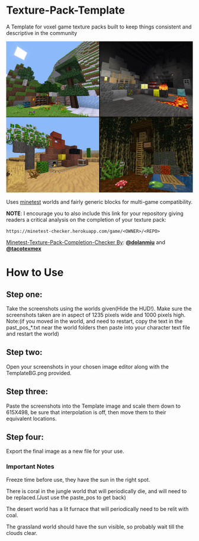 # Texture-Pack-Template
A Template for voxel game texture packs built to keep things consistent and descriptive in the community

![Example](Example.png)

Uses [minetest](https://github.com/minetest/minetest) worlds and fairly generic blocks for multi-game compatibility.

**NOTE**: I encourage you to also include this link for your repository giving readers a critical analysis on the completion of your texture pack:

```url
https://minetest-checker.herokuapp.com/game/<OWNER>/<REPO>
```
[Minetest-Texture-Pack-Completion-Checker By](https://github.com/dolanmiu/Minetest-Texture-Pack-Completion-Checker): [**@dolanmiu**](https://github.com/dolanmiu) and [**@tacotexmex**](https://github.com/tacotexmex)

# How to Use
## Step one:
Take the screenshots using the worlds given(Hide the HUD!). Make sure the screenshots taken are in aspect of 1235 pixels wide and 1000 pixels high. Note:(if you moved in the world, and need to restart, copy the text in the past_pos_*.txt near the world folders then paste into your character text file and restart the world)

## Step two:
Open your screenshots in your chosen image editor along with the TemplateBG.png provided.

## Step three:
Paste the screenshots into the Template image and scale them down to 615X498, be sure that interpolation is off, then move them to their equivalent locations.

## Step four:
Export the final image as a new file for your use.

### Important Notes
Freeze time before use, they have the sun in the right spot.

There is coral in the jungle world that will periodically die, and will need to be replaced.(Just use the paste_pos to get back)

The desert world has a lit furnace that will periodically need to be relit with coal.

The grassland world should have the sun visible, so probably wait till the clouds clear.
